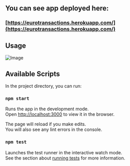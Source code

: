 ## You can see app deployed here:
### [https://eurotransactions.herokuapp.com/](https://eurotransactions.herokuapp.com/)

## Usage
![Image](https://i.imgur.com/ZdaYACA.gif)
## Available Scripts
In the project directory, you can run:
### `npm start`

Runs the app in the development mode.<br />
Open [http://localhost:3000](http://localhost:3000) to view it in the browser.

The page will reload if you make edits.<br />
You will also see any lint errors in the console.

### `npm test`

Launches the test runner in the interactive watch mode.<br />
See the section about [running tests](https://facebook.github.io/create-react-app/docs/running-tests) for more information.




